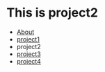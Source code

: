 This is project2
================

<ul id="subMenue">
    <li><a href="/about" title= "About Me">About</a></li>
    <li><a href="/p1" title= "This is project1">project1</a></li>
    <li><a class="selected" title= "This is project2">project2</a></li>
    <li><a href="/p3" title= "This is project3">project3</a></li>
    <li><a href="/p4" title= "This is project4">project4</a></li>
</ul>

